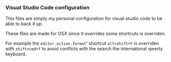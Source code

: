 ### Visual Studio Code configuration

This files are simply my personal configuration for visual studio code to be able to back it up.

These files are made for OSX since it overrides some shortcuts is overriden. 

For example the `editor.action.format`' shortcut `alt+shift+F` is overriden with `shift+cmd+f` to avoid
conflicts with the search the international qwerty keyboard.
